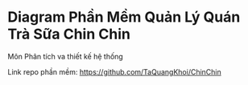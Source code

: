 # Diagram Phần Mềm Quản Lý Quán Trà Sữa Chin Chin
Môn Phân tích va thiết kế hệ thống

Link repo phần mềm: https://github.com/TaQuangKhoi/ChinChin
